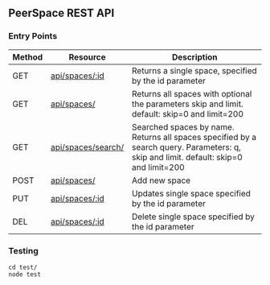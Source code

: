 ## PeerSpace REST API

### Entry Points
Method | Resource | Description
---|---|---|
GET | [api/spaces/:id]() | Returns a single space, specified by the id parameter
GET |[api/spaces/]() | Returns all spaces with optional the parameters skip and limit. default: skip=0 and limit=200
GET | [api/spaces/search/]() | Searched spaces by name. Returns all spaces specified by a search query. Parameters: q, skip and limit. default: skip=0 and limit=200
POST |[ api/spaces/]() | Add new space
PUT |[ api/spaces/:id]() | Updates single space specified by the id parameter
DEL |[ api/spaces/:id]() | Delete single space specified by the id parameter


### Testing
```
cd test/
node test
```
